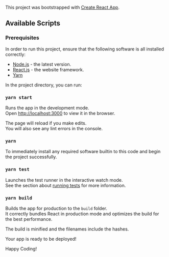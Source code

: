 This project was bootstrapped with [Create React App](https://github.com/facebook/create-react-app).

## Available Scripts

### Prerequisites

In order to run this project, ensure that the following software is all installed correctly: 

 * [Node.js](https://nodejs.org/en/download/) - the latest version.
 * [React.js](https://reactjs.org/) - the website framework.
 * [Yarn](https://classic.yarnpkg.com/en/docs/install#windows-stable)
   
In the project directory, you can run:

### `yarn start`

Runs the app in the development mode.<br />
Open [http://localhost:3000](http://localhost:3000) to view it in the browser.

The page will reload if you make edits.<br />
You will also see any lint errors in the console.

### `yarn`

To immediately install any required software builtin to this code and begin the project successfully.<br />

### `yarn test`

Launches the test runner in the interactive watch mode.<br />
See the section about [running tests](https://facebook.github.io/create-react-app/docs/running-tests) for more information.

### `yarn build`

Builds the app for production to the `build` folder.<br />
It correctly bundles React in production mode and optimizes the build for the best performance.

The build is minified and the filenames include the hashes.<br />

Your app is ready to be deployed!

Happy Coding!